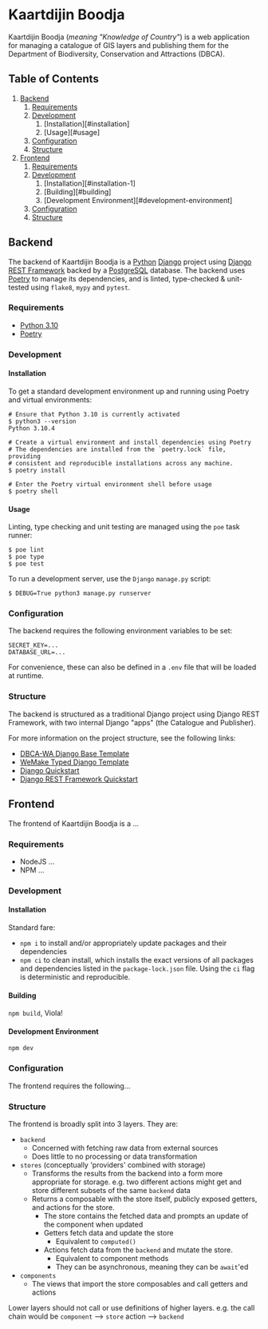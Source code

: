 # Kaartdijin Boodja
Kaartdijin Boodja (_meaning "Knowledge of Country"_) is a web application for managing a catalogue of GIS layers and
publishing them for the Department of Biodiversity, Conservation and Attractions (DBCA).

## Table of Contents
1. [Backend](#backend)
    1. [Requirements](#requirements)
    2. [Development](#development)
        1. [Installation][#installation]
        2. [Usage][#usage]
    3. [Configuration](#configuration)
    4. [Structure](#structure)
2. [Frontend](#frontend)
    1. [Requirements](#requirements-1)
    2. [Development](#development-1)
        1. [Installation][#installation-1]
        2. [Building][#building]
        2. [Development Environment][#development-environment]
    3. [Configuration](#configuration-1)
    4. [Structure](#structure-1)

## Backend
The backend of Kaartdijin Boodja is a [Python](https://www.python.org/) [Django](https://www.djangoproject.com/) project
using [Django REST Framework](https://www.django-rest-framework.org/) backed by a [PostgreSQL](https://www.postgresql.org/)
database. The backend uses [Poetry](https://python-poetry.org/) to manage its dependencies, and is linted, type-checked
& unit-tested using `flake8`, `mypy` and `pytest`.

### Requirements
* [Python 3.10](https://www.python.org/downloads/release/python-3100/)
* [Poetry](https://python-poetry.org/)

### Development
#### Installation
To get a standard development environment up and running using Poetry and virtual environments:
```shell
# Ensure that Python 3.10 is currently activated
$ python3 --version
Python 3.10.4

# Create a virtual environment and install dependencies using Poetry
# The dependencies are installed from the `poetry.lock` file, providing
# consistent and reproducible installations across any machine.
$ poetry install

# Enter the Poetry virtual environment shell before usage
$ poetry shell
```

#### Usage
Linting, type checking and unit testing are managed using the `poe` task runner:
```shell
$ poe lint
$ poe type
$ poe test
```

To run a development server, use the `Django` `manage.py` script:
```shell
$ DEBUG=True python3 manage.py runserver
```

### Configuration
The backend requires the following environment variables to be set:
```
SECRET_KEY=...
DATABASE_URL=...
```
For convenience, these can also be defined in a `.env` file that will be loaded at runtime.

### Structure
The backend is structured as a traditional Django project using Django REST Framework, with two internal Django
"apps" (the Catalogue and Publisher).

For more information on the project structure, see the following links:
* [DBCA-WA Django Base Template](https://github.com/dbca-wa/django-base-template)
* [WeMake Typed Django Template](https://github.com/wemake-services/wemake-django-template)
* [Django Quickstart](https://docs.djangoproject.com/en/3.2/intro/tutorial01/)
* [Django REST Framework Quickstart](https://www.django-rest-framework.org/tutorial/quickstart/)

## Frontend
The frontend of Kaartdijin Boodja is a ...

### Requirements
* NodeJS ...
* NPM ...

### Development
#### Installation
Standard fare:
* `npm i` to install and/or appropriately update packages and their dependencies
* `npm ci` to clean install, which installs the exact versions of all packages and dependencies listed in the
  `package-lock.json` file. Using the `ci` flag is deterministic and reproducible.

#### Building
`npm build`, Viola!

#### Development Environment
`npm dev`

### Configuration
The frontend requires the following...

### Structure
The frontend is broadly split into 3 layers.
They are:
- `backend`
  - Concerned with fetching raw data from external sources
  - Does little to no processing or data transformation
- `stores` (conceptually 'providers' combined with storage)
  - Transforms the results from the backend into a form more appropriate for storage.
    e.g. two different actions might get and store different subsets of the same `backend` data
  - Returns a composable with the store itself, publicly exposed getters, and actions for the store.
    - The store contains the fetched data and prompts an update of the component when updated
    - Getters fetch data and update the store
      - Equivalent to `computed()`
    - Actions fetch data from the `backend` and mutate the store.
      - Equivalent to component methods
      - They can be asynchronous, meaning they can be `await`'ed
- `components`
  - The views that import the store composables and call getters and actions

Lower layers should not call or use definitions of higher layers.
e.g. the call chain would be `component` --> `store` action --> `backend`
